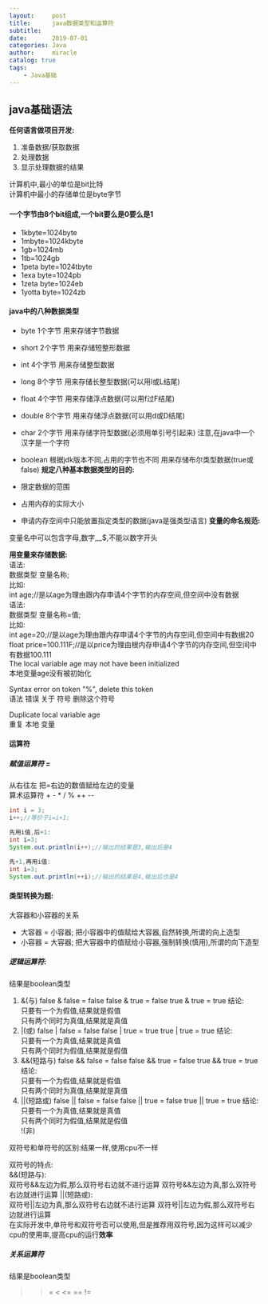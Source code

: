 ```yaml
---
layout:     post
title:      java数据类型和运算符
subtitle:   
date:       2019-07-01
categories: Java
author:     miracle
catalog: true
tags:
    - Java基础
---
```

## java基础语法
**任何语言做项目开发:**  
 1. 准备数据/获取数据
 2. 处理数据
 3. 显示处理数据的结果

计算机中,最小的单位是bit比特<br>
计算机中最小的存储单位是byte字节<br>

#### 一个字节由8个bit组成,一个bit要么是0要么是1
* 1kbyte=1024byte
* 1mbyte=1024kbyte
* 1gb=1024mb
* 1tb=1024gb
* 1peta byte=1024tbyte
* 1exa byte=1024pb
* 1zeta byte=1024eb
* 1yotta byte=1024zb


#### java中的八种数据类型
* byte	1个字节 	用来存储字节数据

* short 	2个字节 	用来存储短整形数据
* int   	4个字节 	用来存储整型数据
* long  	8个字节 	用来存储长整型数据(可以用l或L结尾)

* float  	4个字节 	用来存储浮点数据(可以用f过F结尾)
* double 	8个字节 	用来存储浮点数据(可以用d或D结尾)

* char  	2个字节  	用来存储字符型数据(必须用单引号引起来) 注意,在java中一个汉字是一个字符

* boolean  根据jdk版本不同,占用的字节也不同
						用来存储布尔类型数据(true或false)
**规定八种基本数据类型的目的:**
* 限定数据的范围
* 占用内存的实际大小
* 申请内存空间中只能放置指定类型的数据(java是强类型语言)
**变量的命名规范:**  
  
变量名中可以包含字母,数字,_,$,不能以数字开头

**用变量来存储数据:**  
语法:  
数据类型 变量名称;  
比如:  
int age;//是以age为理由跟内存申请4个字节的内存空间,但空间中没有数据  
语法:  
数据类型 变量名称=值;  
比如:  
int age=20;//是以age为理由跟内存申请4个字节的内存空间,但空间中有数据20  
float price=100.111F;//是以price为理由根内存申请4个字节的内存空间,但空间中有数据100.111  
The local variable age may not have been initialized  
本地变量age没有被初始化  

Syntax error on token "%", delete this token  
语法   错误 关于 符号          删除这个符号  

Duplicate local variable age  
重复        本地    变量  
#### 运算符
##### 赋值运算符	=
从右往左	把=右边的数值赋给左边的变量  
算术运算符	+ - * / % ++ --  

```java
int i = 3;
i++;//等价于i=i+1;

先用i值,后+1:
int i=3;
System.out.println(i++);//输出的结果是3,输出后是4

先+1,再用i值:
int i=3;
System.out.println(++i);//输出的结果是4,输出后也是4
```

#### 类型转换为题:  
大容器和小容器的关系  
* 大容器 = 小容器;	把小容器中的值赋给大容器,自然转换,所谓的向上造型
* 小容器 = 大容器;	把大容器中的值赋给小容器,强制转换(慎用),所谓的向下造型


##### 逻辑运算符:
结果是boolean类型  
1. &(与)	false & false = false	false & true = false	true & true = true
结论:   
只要有一个为假值,结果就是假值  
只有两个同时为真值,结果就是真值  
2. |(或)	false | false = false	false | true = true	    true | true = true
结论:  
只要有一个为真值,结果就是真值  
只有两个同时为假值,结果就是假值  
3. &&(短路与)	false && false = false	false && true = false	true && true = true
结论:  
只要有一个为假值,结果就是假值  
只有两个同时为真值,结果就是真值  
4. ||(短路或)	false || false = false	false || true = false	true || true = true
结论:  
只要有一个为真值,结果就是真值  
只有两个同时为假值,结果就是假值  
!(非)  

双符号和单符号的区别:结果一样,使用cpu不一样  

双符号的特点:  
 &&(短路与):  
    双符号&&左边为假,那么双符号右边就不进行运算
    双符号&&左边为真,那么双符号右边就进行运算
||(短路或):  
    双符号||左边为真,那么双符号右边就不进行运算
    双符号||左边为假,那么双符号右边就进行运算  
在实际开发中,单符号和双符号否可以使用,但是推荐用双符号,因为这样可以减少cpu的使用率,提高cpu的运行**效率**

##### 关系运算符  
结果是boolean类型
> >= < <= == !=
